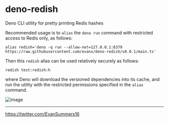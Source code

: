 # deno-redish

Deno CLI utility for pretty printing Redis hashes

Recommended usage is to `alias` the `deno run` command with restricted access to Redis only, as follows:

```shell
alias redish='deno -q run --allow-net=127.0.0.1:6379 https://raw.githubusercontent.com/evanx/deno-redish/v0.0.1/main.ts'
```

Then this `redish` alias can be used relatively securely as follows:

```shell
redish test:redish:h
```

where Deno will download the versioned dependencies into its cache, and run the utility with the restricted permissions specified in the `alias` command.

![image](https://user-images.githubusercontent.com/899558/131217147-b0de7608-4e08-4cb0-8484-a924514c2b93.png)

<hr>
<a href='https://twitter.com/EvanSummers16'>https://twitter.com/EvanSummers16</a>
